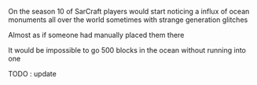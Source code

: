 On the season 10 of SarCraft players would start noticing a influx of ocean monuments all over the world sometimes with strange generation glitches 

Almost as if someone had manually placed them there 

It would be impossible to go 500 blocks in the ocean without running into one


TODO : update